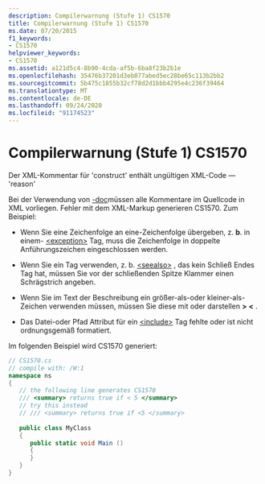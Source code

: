 ```yaml
---
description: Compilerwarnung (Stufe 1) CS1570
title: Compilerwarnung (Stufe 1) CS1570
ms.date: 07/20/2015
f1_keywords:
- CS1570
helpviewer_keywords:
- CS1570
ms.assetid: a121d5c4-8b90-4cda-af5b-6ba8f23b2b1e
ms.openlocfilehash: 35476b37201d3eb077abed5ec28be65c113b2bb2
ms.sourcegitcommit: 5b475c1855b32cf78d2d1bbb4295e4c236f39464
ms.translationtype: MT
ms.contentlocale: de-DE
ms.lasthandoff: 09/24/2020
ms.locfileid: "91174523"
---
```

# <a name="compiler-warning-level-1-cs1570"></a>Compilerwarnung (Stufe 1) CS1570

Der XML-Kommentar für 'construct' enthält ungültigen XML-Code — 'reason'  
  
 Bei der Verwendung von [-doc](../language-reference/compiler-options/doc-compiler-option.md)müssen alle Kommentare im Quellcode in XML vorliegen. Fehler mit dem XML-Markup generieren CS1570. Zum Beispiel:  
  
- Wenn Sie eine Zeichenfolge an eine-Zeichenfolge übergeben, z. **b**. in einem- [\<exception>](../programming-guide/xmldoc/exception.md) Tag, muss die Zeichenfolge in doppelte Anführungszeichen eingeschlossen werden.  
  
- Wenn Sie ein Tag verwenden, z. b. [\<seealso>](../programming-guide/xmldoc/seealso.md) , das kein Schließ Endes Tag hat, müssen Sie vor der schließenden Spitze Klammer einen Schrägstrich angeben.  
  
- Wenn Sie im Text der Beschreibung ein größer-als-oder kleiner-als-Zeichen verwenden müssen, müssen Sie diese mit oder darstellen **&gt;** **&lt;** .  
  
- Das Datei-oder Pfad Attribut für ein [\<include>](../programming-guide/xmldoc/include.md) Tag fehlte oder ist nicht ordnungsgemäß formatiert.  
  
 Im folgenden Beispiel wird CS1570 generiert:  
  
```csharp  
// CS1570.cs  
// compile with: /W:1  
namespace ns  
{  
   // the following line generates CS1570  
   /// <summary> returns true if < 5 </summary>  
   // try this instead  
   // /// <summary> returns true if <5 </summary>  
  
   public class MyClass  
   {  
      public static void Main ()  
      {  
      }  
   }  
}  
```
